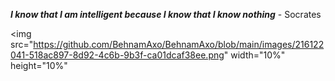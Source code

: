 ***I know that I am intelligent because I know that I know nothing*** - Socrates

<img
  src="https://github.com/BehnamAxo/BehnamAxo/blob/main/images/216122041-518ac897-8d92-4c6b-9b3f-ca01dcaf38ee.png"
  width="10%"
  height="10%"
>
<!--
**BehnamAxo/BehnamAxo** is a ✨ _special_ ✨ repository because its `README.md` (this file) appears on your GitHub profile.

Here are some ideas to get you started:

- 🔭 I’m currently working on ...
- 🌱 I’m currently learning ...
- 👯 I’m looking to collaborate on ...
- 🤔 I’m looking for help with ...
- 💬 Ask me about ...
- 📫 How to reach me: ...
- 😄 Pronouns: ...
- ⚡ Fun fact: ...
-->

